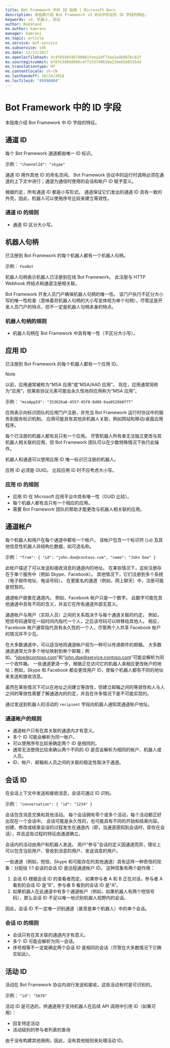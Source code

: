 ```yaml
---
title: Bot Framework 中的 ID 指南 | Microsoft Docs
description: 本指南介绍 Bot Framework v3 协议中存在的 ID 字段的特征。
keywords: id, 机器人, 协议
author: RobStand
ms.author: kamrani
manager: kamrani
ms.topic: article
ms.service: bot-service
ms.subservice: sdk
ms.date: 12/13/2017
ms.openlocfilehash: 3c4f8549f40740961feea24f73aa2e4b9b7bc82f
ms.sourcegitcommit: b78fe3d8dd604c4f7233740658a229e85b8535dd
ms.translationtype: HT
ms.contentlocale: zh-CN
ms.lasthandoff: 10/24/2018
ms.locfileid: "49998884"
---
```

# <a name="id-fields-in-the-bot-framework"></a>Bot Framework 中的 ID 字段

本指南介绍 Bot Framework 中 ID 字段的特征。

## <a name="channel-id"></a>通道 ID

每个 Bot Framework 通道都由唯一 ID 标识。

示例： `"channelId": "skype"`

通道 ID 用作其他 ID 的命名空间。 Bot Framework 协议中的运行时调用必须在通道的上下文中进行；通道为通信时使用的会话和帐户 ID 赋予意义。

根据约定，所有通道 ID 都是小写形式。 通道保证它们发出的通道 ID 具有一致的外壳，因此，机器人可以使用序号比较来建立等效性。

### <a name="rules-for-channel-ids"></a>通道 ID 的规则

- 通道 ID 区分大小写。

## <a name="bot-handle"></a>机器人句柄

已注册到 Bot Framework 的每个机器人都有一个机器人句柄。

示例： `FooBot`

机器人句柄表示机器人已注册到在线 Bot Framework。 此注册与 HTTP Webhook 终结点和通道注册相关联。

Bot Framework 开发人员门户确保机器人句柄的唯一性。 该门户执行不区分大小写的唯一性检查（意味着将机器人句柄的大小写变体视为单个句柄），尽管这是开发人员门户的特点，但不一定是机器人句柄本身的特点。

### <a name="rules-for-bot-handles"></a>机器人句柄的规则

* 机器人句柄在 Bot Framework 中具有唯一性（不区分大小写）。

## <a name="app-id"></a>应用 ID

已注册到 Bot Framework 的每个机器人都有一个应用 ID。

> [!NOTE]
> 以前，应用通常被称为“MSA 应用”或“MSA/AAD 应用”。 现在，应用通常简称为“应用”，但某些协议元素可能会永久性地将应用称为“MSA 应用”。

示例： `"msaAppId": "353826a6-4557-45f8-8d88-6aa0526b8f77"`

应用表示向标识团队的应用门户注册，并充当 Bot Framework 运行时协议中的服务到服务标识机制。 应用可能具有其他非机器人关联，例如网站和移动/桌面应用程序。

每个已注册的机器人都有且只有一个应用。 尽管机器人所有者无法独立更改与其机器人相关联的应用，但 Bot Framework 团队可以在少数特殊情况下执行此操作。

机器人和通道可以使用应用 ID 唯一标识已注册的机器人。

应用 ID 必须是 GUID。 比较应用 ID 时不应考虑大小写。

### <a name="rules-for-app-ids"></a>应用 ID 的规则

* 应用 ID 在 Microsoft 应用平台中具有唯一性（GUID 比较）。
* 每个机器人都有且只有一个相应的应用。
* 需要 Bot Framework 团队的帮助才能更改与机器人相关联的应用。

## <a name="channel-account"></a>通道帐户

每个机器人和用户在每个通道中都有一个帐户。 该帐户包含一个标识符 (`id`) 及其他信息性机器人非结构化数据，如可选名称。

示例： `"from": { "id": "john.doe@contoso.com", "name": "John Doe" }`

此帐户描述了可以发送和接收消息的通道内的地址。 在某些情况下，这些注册存在于单个服务中（例如 Skype、Facebook）。 其他情况下，它们注册到多个系统（电子邮件地址、电话号码）。 在更匿名的通道（例如，网上聊天）中，注册可能是短暂的。

通道帐户嵌套在通道内。 例如，Facebook 帐户只是一个数字。 此数字可能在其他通道中具有不同的含义，并且它在所有通道外部无意义。

通道帐户与用户（实际人员）之间的关系取决于与每个通道关联的约定。 例如，短信号码通常在一段时间内指代一个人，之后该号码可以转移给其他人。 相反，Facebook 帐户通常指代具有永久性的一个人，尽管两个人共享 Facebook 帐户的情况并不少见。

在大多数通道中，可以适当地将通道帐户视为一种可以传递邮件的邮箱。 大多数通道通常允许多个地址映射到单个邮箱；例如，“jdoe@contoso.com”和“john.doe@service.contoso.com”可能会解析为同一个收件箱。 一些通道更进一步，根据正在访问它的机器人来相应更改帐户的地址；例如，Skype 和 Facebook 都会更改用户 ID，使每个机器人都有不同的地址来发送和接收消息。

虽然在某些情况下可以在地址之间建立等效性，但建立邮箱之间的等效性和人与人之间的等效性需要了解通道内的约定，并且在许多情况下是不可能实现的。

通过发送到机器人的活动的 `recipient` 字段向机器人通知其通道帐户地址。

### <a name="rules-for-channel-accounts"></a>通道帐户的规则

* 通道帐户只有在其关联的通道内才有意义。
* 多个 ID 可能会解析为同一帐户。
* 可以使用序号比较来确定两个 ID 是相同的。
* 通常无法使用比较来确认两个不同的 ID 是否会解析为相同的帐户、机器人或人员。
* ID、帐户、邮箱和人员之间的关联的稳定性取决于通道。

## <a name="conversation-id"></a>会话 ID

在会话上下文中发送和接收消息，会话可通过 ID 识别。

示例： `"conversation": { "id": "1234" }`

会话包含消息交换和其他活动。 每个会话拥有零个或多个活动，每个活动都正好出现在一个会话中。 会话可能是永久性的，也可能具有不同的开始和结束内容。 创建、修改或结束会话的过程发生在通道内（即，当通道感知到会话时，即存在会话），并且这些过程的特征由通道确立。

会话内的活动由用户和机器人发送。 用户“参与”会话的定义因通道而异，理论上可以包含当前用户、曾收到消息的用户、发送消息的用户。

一些通道（例如，短信、Skype 和可能存在的其他通道）具有这样一种奇怪的现象：分配给 1:1 会话的会话 ID 是远程通道帐户 ID。 这种现象有两个副作用：
1. 会话 ID 根据会话 ID 的查看者而定。 如果参与者 A 和 B 正在对话，参与者 A 看到的会话 ID 是“B”，参与者 B 看到的会话 ID 是“A”。
2. 如果机器人在此通道中有多个通道帐户（例如，如果机器人有两个短信号码），那么会话 ID 不足以唯一地识别机器人视野内的会话。

因此，会话 ID 不一定唯一识别通道（甚至是单个机器人）中的单个会话。

### <a name="rules-for-conversation-ids"></a>会话 ID 的规则

* 会话只有在其关联的通道内才有意义。
* 多个 ID 可能会解析为同一会话。
* 序号相等不一定能确定两个会话 ID 是相同的会话（尽管在大多数情况下它确实如此）。

## <a name="activity-id"></a>活动 ID

活动在 Bot Framework 协议内进行发送和接收，这些活动有时是可识别的。

示例： `"id": "5678"`

活动 ID 是可选的，供通道用于支持机器人在后续 API 调用中引用 ID（如果可用）：
* 回复特定活动
* 活动级别的参与者列表的查询

由于没有构建其他用例，因此，没有其他规则来处理活动 ID。
